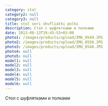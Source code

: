 ```yaml
---
category: stol
category2: null
category3: null
title: stol seri shufliatki polki
description: Стол с шуфлятками и полками
date: 2013-08-13T19:43:53+03:00
photo1: /images/products/upload/IMG_0549.JPG
photo2: /images/products/upload/IMG_0550.JPG
photo3: /images/products/upload/IMG_0548.JPG
photo4: null
photo5: null
model1: null
model2: null
model3: null
model4: null
model5: null
model6: null
---
```

Стол с шуфлятками и полками
